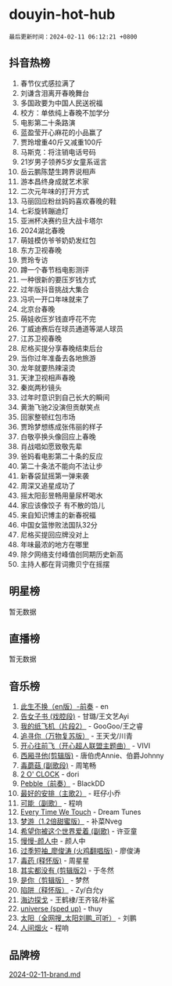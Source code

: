 # douyin-hot-hub

`最后更新时间：2024-02-11 06:12:21 +0800`

## 抖音热榜

1. 春节仪式感拉满了
1. 刘谦含泪离开春晚舞台
1. 多国政要为中国人民送祝福
1. 校方：单依纯上春晚不加学分
1. 电影第二十条路演
1. 蓝盈莹开心麻花的小品赢了
1. 贾玲增重40斤又减重100斤
1. 马斯克：将注销电话号码
1. 21岁男子领养5岁女童系谣言
1. 岳云鹏陈楚生跨界说相声
1. 游本昌终身成就艺术家
1. 二次元年味的打开方式
1. 马丽回应粉丝妈妈喜欢春晚的鞋
1. 七彩旋转蹦迪灯
1. 亚洲杯决赛约旦大战卡塔尔
1. 2024湖北春晚
1. 萌娃模仿爷爷奶奶发红包
1. 东方卫视春晚
1. 贾玲专访
1. 蹲一个春节档电影测评
1. 一种很新的要压岁钱方式
1. 过年版抖音挑战大集合
1. 冯巩一开口年味就来了
1. 北京台春晚
1. 萌娃收压岁钱直呼花不完
1. 丁威迪赛后在球员通道等湖人球员
1. 江苏卫视春晚
1. 尼格买提分享春晚结束后台
1. 当你过年准备去各地旅游
1. 龙年就要热辣滚烫
1. 天津卫视相声春晚
1. 秦岚两秒镜头
1. 过年时意识到自己长大的瞬间
1. 黄渤飞驰2没演但贡献笑点
1. 回家整顿红包市场
1. 贾玲梦想练成张伟丽的样子
1. 白敬亭换头像回应上春晚
1. 肖战唱如愿致敬先辈
1. 爸妈看电影第二十条的反应
1. 第二十条法不能向不法让步
1. 新春袋鼠摇第一弹来袭
1. 周深又追星成功了
1. 摇太阳彭昱畅用量尿杯喝水
1. 家应该像饺子 有不散的馅儿
1. 来自知识博主的新春祝福
1. 中国女篮惨败法国队32分
1. 尼格买提回应牌没对上
1. 年味最浓的地方在哪里
1. 除夕网络支付峰值创同期历史新高
1. 主持人都在背词撒贝宁在摇摆

## 明星榜

暂无数据

## 直播榜

暂无数据

## 音乐榜

1. [此生不换（en版）-前奏](https://sf5-hl-cdn-tos.douyinstatic.com/obj/tos-cn-ve-2774/oMDvUGwhKrKYDEqXiMYEwxZqBWIJFA92CiLAO) - en
1. [告女子书 (戏腔段)](https://sf5-hl-cdn-tos.douyinstatic.com/obj/tos-cn-ve-2774/osCCzFxWgstBDi92ZfBB4ht7gQENBmQMAl0eI6) - 甘璐/王文艺Ayi
1. [我的纸飞机（片段2）](https://sf5-hl-cdn-tos.douyinstatic.com/obj/tos-cn-ve-2774/oM2ZrKcg2CD5AeRB2gkeXOFB1IxAGJdZPazYHf) - GooGoo/王之睿
1. [追寻你（万物复苏版）](https://sf3-cdn-tos.douyinstatic.com/obj/tos-cn-ve-2774/oYeAZJsbjIDit9APmBg8u6uDUQnHmoCf3gbo74) - 王天戈/川青
1. [开心往前飞（开心超人联盟主题曲）](https://sf6-cdn-tos.douyinstatic.com/obj/tos-cn-ve-2774/9d8fb7c82cf1421fb93a9fe925275e0a) - VIVI
1. [西厢寻他(剪辑版)](https://sf5-hl-cdn-tos.douyinstatic.com/obj/tos-cn-ve-2774/oUsAVfAQKlRNxEv5qxvIB8o5qmIWUcXbzJKJhw) - 唐伯虎Annie、伯爵Johnny
1. [毒蘑菇 (副歌段)](https://sf3-cdn-tos.douyinstatic.com/obj/tos-cn-ve-2774/ocDEUsfdLjxnlFXtfogBCiQCEqYB7QZgZ8VViM) - 周笔畅
1. [2 O' CLOCK](https://sf5-hl-cdn-tos.douyinstatic.com/obj/tos-cn-ve-2774/oIUBICeqlYQHTigCBOnCMlwBZJkgiBjt1oDfbg) - dori
1. [Pebble（前奏）](https://sf5-hl-cdn-tos.douyinstatic.com/obj/tos-cn-ve-2774/5e6913036e674b34b92df6abd1361f00) - BlackDD
1. [最好的安排（主歌2）](https://sf3-cdn-tos.douyinstatic.com/obj/tos-cn-ve-2774/oMMZX1DuHpMwgoDztBmZswgQnbCeeANZxBHkFY) - 旺仔小乔
1. [可能（副歌）](https://sf5-hl-cdn-tos.douyinstatic.com/obj/tos-cn-ve-2774/cde1731888894259b333569393c2fb51) - 程响
1. [Every Time We Touch](https://sf3-cdn-tos.douyinstatic.com/obj/tos-cn-ve-2774/ogN6lUKQeBBfEVhIOMikG1CcJjugxk1tztZyhP) - Dream Tunes
1. [梦游（1.2倍甜蜜版）](https://sf5-hl-cdn-tos.douyinstatic.com/obj/tos-cn-ve-2774/o4gyAUm8hwufoEABmwVIiQtHsFuGzAEEWtNMzo) - 补菜Nveg
1. [希望你被这个世界爱着 (副歌)](https://sf3-cdn-tos.douyinstatic.com/obj/tos-cn-ve-2774/oUHCmWQfZlE3QQBKBeD8rCFLpJzPgCpImhsxMt) - 许亚童
1. [慢慢-颜人中](https://sf5-hl-cdn-tos.douyinstatic.com/obj/tos-cn-ve-2774/ocjHNfBXdBxQNC8ZGAeoLMFTUgtBg8bkExunDC) - 颜人中
1. [过季短袖_廖俊涛 (火鸡翻唱版)](https://sf5-hl-cdn-tos.douyinstatic.com/obj/tos-cn-ve-2774/ogQVJl0tRBKxQgZji7YClFEBrVDeHpPTWfCZbQ) - 廖俊涛
1. [毒药 (释怀版)](https://sf5-hl-cdn-tos.douyinstatic.com/obj/tos-cn-ve-2774/oYILMEAzspdZBIzy4frJNB8ZHPHWAhiwowd4Ad) - 周星星
1. [其实都没有 (剪辑版2)](https://sf6-cdn-tos.douyinstatic.com/obj/tos-cn-ve-2774/oEBNQenHZtBhxYjGgUDQk0BCHTigQafgFlbQ7k) - 于冬然
1. [是你（剪辑版）](https://sf5-hl-cdn-tos.douyinstatic.com/obj/tos-cn-ve-2774/46019dae783c4c969944217fe1cfafc4) - 梦然
1. [陷阱（释怀版）](https://sf5-hl-cdn-tos.douyinstatic.com/obj/tos-cn-ve-2774/oE8C21LeZrzKLDFfQYgMzx4GAIHageG5IzayY7) - Zy/白允y
1. [海边探戈](https://sf5-hl-cdn-tos.douyinstatic.com/obj/tos-cn-ve-2774/os9gE0VQCGqt6VQkZDyBBYvfSDY0QFe3vVmubn) - 王鹤棣/王齐铭/朴鲨
1. [universe (sped up)](https://sf5-hl-cdn-tos.douyinstatic.com/obj/tos-cn-ve-2774/oIQnurQLDCsdYeegkM4CKuVb23MZBXtX6QB8bv) - thuy
1. [太阳（全网搜_太阳刘鹏_可听）](https://sf5-hl-cdn-tos.douyinstatic.com/obj/tos-cn-ve-2774/ogWbyIQnlBFImVbeDocRdCIYtBHlbJXgfZMvgz) - 刘鹏
1. [人间烟火](https://sf3-cdn-tos.douyinstatic.com/obj/tos-cn-ve-2774/947983139f35446684610238bba8e7a9) - 程响

## 品牌榜

[2024-02-11-brand.md](2024-02-11-brand.md)
